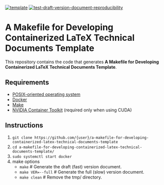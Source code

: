 [![template](http://img.shields.io/badge/template-EEE0B1.svg)](https://github.com/pbizopoulos/a-makefile-for-developing-containerized-latex-technical-documents-template)
[![test-draft-version-document-reproducibility](https://github.com/pbizopoulos/a-makefile-for-developing-containerized-latex-technical-documents-template/workflows/test-draft-version-document-reproducibility/badge.svg)](https://github.com/pbizopoulos/a-makefile-for-developing-containerized-latex-technical-documents-template/actions?query=workflow%3Atest-draft-version-document-reproducibility)

# A Makefile for Developing Containerized LaTeX Technical Documents Template
This repository contains the code that generates **A Makefile for Developing Containerized LaTeX Technical Documents Template**.

## Requirements
- [POSIX-oriented operating system](https://en.wikipedia.org/wiki/POSIX#POSIX-oriented_operating_systems)
- [Docker](https://docs.docker.com/get-docker/)
- [Make](https://www.gnu.org/software/make/)
- [NVIDIA Container Toolkit](https://docs.nvidia.com/datacenter/cloud-native/container-toolkit/install-guide.html#setting-up-nvidia-container-toolkit) (required only when using CUDA)

## Instructions
1. `git clone https://github.com/{user}/a-makefile-for-developing-containerized-latex-technical-documents-template`
2. `cd a-makefile-for-developing-containerized-latex-technical-documents-template/`
3. `sudo systemctl start docker`
4. make options
    * `make`             # Generate the draft (fast) version document.
    * `make VER=--full`  # Generate the full (slow) version document.
    * `make clean`       # Remove the tmp/ directory.
